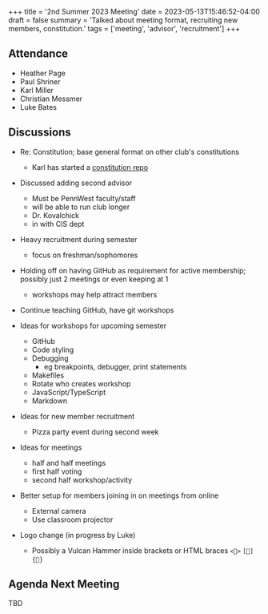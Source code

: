 +++
title = '2nd Summer 2023 Meeting'
date = 2023-05-13T15:46:52-04:00
draft = false
summary = 'Talked about meeting format, recruiting new members, constitution.'
tags = ['meeting', 'advisor', 'recruitment']
+++

## Attendance
- Heather Page
- Paul Shriner
- Karl Miller
- Christian Messmer
- Luke Bates

## Discussions

- Re: Constitution; base general format on other club's constitutions
    - Karl has started a [constitution repo](https://github.com/pwsdc/constitution)

- Discussed adding second advisor
    - Must be PennWest faculty/staff
    - will be able to run club longer
    - Dr. Kovalchick 
    - in with CIS dept

- Heavy recruitment during semester
    - focus on freshman/sophomores

- Holding off on having GitHub as requirement for active membership; possibly just 2 meetings or even keeping at 1
  - workshops may help attract members

- Continue teaching GitHub, have git workshops

- Ideas for workshops for upcoming semester
    - GitHub
    - Code styling
    - Debugging
        - eg breakpoints, debugger, print statements
    - Makefiles
    - Rotate who creates workshop
    - JavaScript/TypeScript
    - Markdown

- Ideas for new member recruitment
    - Pizza party event during second week

- Ideas for meetings
    - half and half meetings
    - first half voting
    - second half workshop/activity

- Better setup for members joining in on meetings from online
    - External camera
    - Use classroom projector

- Logo change (in progress by Luke)
    - Possibly a Vulcan Hammer inside brackets or HTML braces `<🔨>` `[🔨]` `{🔨}`

## Agenda Next Meeting

TBD
